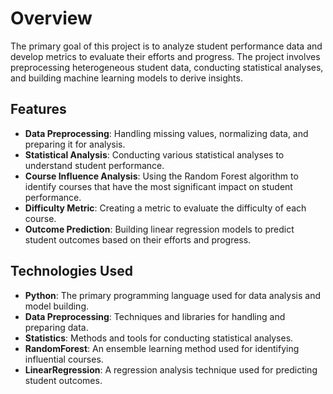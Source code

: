 # Overview

The primary goal of this project is to analyze student performance data and develop metrics to evaluate their efforts and progress. The project involves preprocessing heterogeneous student data, conducting statistical analyses, and building machine learning models to derive insights.

## Features

- **Data Preprocessing**: Handling missing values, normalizing data, and preparing it for analysis.
- **Statistical Analysis**: Conducting various statistical analyses to understand student performance.
- **Course Influence Analysis**: Using the Random Forest algorithm to identify courses that have the most significant impact on student performance.
- **Difficulty Metric**: Creating a metric to evaluate the difficulty of each course.
- **Outcome Prediction**: Building linear regression models to predict student outcomes based on their efforts and progress.

## Technologies Used

- **Python**: The primary programming language used for data analysis and model building.
- **Data Preprocessing**: Techniques and libraries for handling and preparing data.
- **Statistics**: Methods and tools for conducting statistical analyses.
- **RandomForest**: An ensemble learning method used for identifying influential courses.
- **LinearRegression**: A regression analysis technique used for predicting student outcomes.
